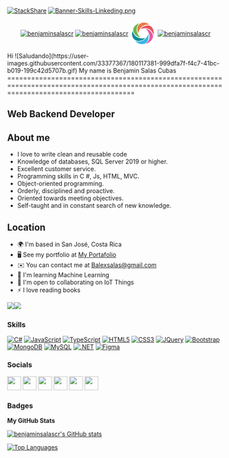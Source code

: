 [![StackShare](http://img.shields.io/badge/tech-stack-0690fa.svg?style=flat)](https://stackshare.io/balexsalas/my-stack)
[![Banner-Skills-Linkeding.png](https://i.postimg.cc/mDD24ZcJ/Banner-Skills-Linkeding.png)](https://postimg.cc/f3GhjNff)</p>
<p align="center">
<a href="https://linkedin.com/in/benjaminsalascr" target="blank"><img align="center" src="https://cdn.jsdelivr.net/npm/simple-icons@3.0.1/icons/linkedin.svg" alt="benjaminsalascr" height="50" width="50" /></a>
<a href="https://www.freecodecamp.org/benjaminsalascr"target="blank"><img align="center" src="https://s3.amazonaws.com/freecodecamp/camper-image-placeholder.png" alt="benjaminsalascr" height="60" width="60" /></a>
<a href="https://www.sololearn.com/Profile/5197527"target="blank"><img align="center" src="https://github.com/BenjaminSalascr/hello-world/blob/master/pngegg.png" alt="benjaminsalascr" height="60" width="60" /></a>
<a href="https://resume.io/r/MDBPlN4ra"target="blank"><img align="center" src="https://user-images.githubusercontent.com/33377367/89701692-86012d80-d8f6-11ea-9d8b-408e6a3a5b4c.jpg" alt="benjaminsalascr" height="100" width="100" /></a>  
</p>
Hi ![Saludando](https://user-images.githubusercontent.com/33377367/180117381-999dfa7f-f4c7-41bc-b019-199c42d5707b.gif)
My name is Benjamin Salas Cubas
============================================================================================================================================

Web Backend Developer
---------------------
## About me
* I love to write clean and reusable code
* Knowledge of databases, SQL Server 2019 or higher.
* Excellent customer service.
* Programming skills in C #, Js, HTML, MVC.
* Object-oriented programming.
* Orderly, disciplined and proactive.
* Oriented towards meeting objectives.
* Self-taught and in constant search of new knowledge.

## Location
* 🌍  I'm based in San José, Costa Rica
* 🖥️  See my portfolio at [My Portafolio](http://benjaminsalascr.github.io/Portafolio)
* ✉️  You can contact me at [Balexsalas@gmail.com](mailto:Balexsalas@gmail.com)
* 🧠  I'm learning Machine Learning
* 🤝  I'm open to collaborating on IoT Things
* ⚡  I love reading books

<a href="https://www.twitter.com/Neobsalas" target="_blank" rel="noreferrer"><img
src="https://img.shields.io/twitter/follow/Neobsalas?logo=twitter&style=for-the-badge&color=0891b2&labelColor=1c1917"
/></a><a href="https://www.github.com/benjaminsalascr" target="_blank" rel="noreferrer"><img
src="https://img.shields.io/github/followers/benjaminsalascr?logo=github&style=for-the-badge&color=0891b2&labelColor=1c1917" /></a>

### Skills

<p align="left">
<a href="https://docs.microsoft.com/en-us/dotnet/csharp/" target="_blank" rel="noreferrer"><img src="https://raw.githubusercontent.com/danielcranney/readme-generator/main/public/icons/skills/csharp-colored.svg" width="36" height="36" alt="C#" /></a>
<a href="https://developer.mozilla.org/en-US/docs/Web/JavaScript" target="_blank" rel="noreferrer"><img src="https://raw.githubusercontent.com/danielcranney/readme-generator/main/public/icons/skills/javascript-colored.svg" width="36" height="36" alt="JavaScript" /></a>
<a href="https://www.typescriptlang.org/" target="_blank" rel="noreferrer"><img src="https://raw.githubusercontent.com/danielcranney/readme-generator/main/public/icons/skills/typescript-colored.svg" width="36" height="36" alt="TypeScript" /></a>
<a href="https://developer.mozilla.org/en-US/docs/Glossary/HTML5" target="_blank" rel="noreferrer"><img src="https://raw.githubusercontent.com/danielcranney/readme-generator/main/public/icons/skills/html5-colored.svg" width="36" height="36" alt="HTML5" /></a>
<a href="https://www.w3.org/TR/CSS/#css" target="_blank" rel="noreferrer"><img src="https://raw.githubusercontent.com/danielcranney/readme-generator/main/public/icons/skills/css3-colored.svg" width="36" height="36" alt="CSS3" /></a>
<a href="https://jquery.com/" target="_blank" rel="noreferrer"><img src="https://raw.githubusercontent.com/danielcranney/readme-generator/main/public/icons/skills/jquery-colored.svg" width="36" height="36" alt="JQuery" /></a>
<a href="https://getbootstrap.com/" target="_blank" rel="noreferrer"><img src="https://raw.githubusercontent.com/danielcranney/readme-generator/main/public/icons/skills/bootstrap-colored.svg" width="36" height="36" alt="Bootstrap" /></a>
<a href="https://www.mongodb.com/" target="_blank" rel="noreferrer"><img src="https://raw.githubusercontent.com/danielcranney/readme-generator/main/public/icons/skills/mongodb-colored.svg" width="36" height="36" alt="MongoDB" /></a>
<a href="https://www.mysql.com/" target="_blank" rel="noreferrer"><img src="https://raw.githubusercontent.com/danielcranney/readme-generator/main/public/icons/skills/mysql-colored.svg" width="36" height="36" alt="MySQL" /></a>
<a href="https://dotnet.microsoft.com/en-us/" target="_blank" rel="noreferrer"><img src="https://raw.githubusercontent.com/danielcranney/readme-generator/main/public/icons/skills/dot-net-colored.svg" width="36" height="36" alt=".NET" /></a>
<a href="https://www.figma.com/" target="_blank" rel="noreferrer"><img src="https://raw.githubusercontent.com/danielcranney/readme-generator/main/public/icons/skills/figma-colored.svg" width="36" height="36" alt="Figma" /></a>
</p>


### Socials

<p align="left"> <a href="https://www.dev.to/benjaminsalascr " target="_blank" rel="noreferrer"><img src="https://raw.githubusercontent.com/danielcranney/readme-generator/main/public/icons/socials/devdotto.svg" width="32" height="32" /></a> <a href="https://www.github.com/benjaminsalascr" target="_blank" rel="noreferrer"><img src="https://raw.githubusercontent.com/danielcranney/readme-generator/main/public/icons/socials/github.svg" width="32" height="32" /></a> <a href="http://www.instagram.com/benjaminsalascr" target="_blank" rel="noreferrer"><img src="https://raw.githubusercontent.com/danielcranney/readme-generator/main/public/icons/socials/instagram.svg" width="32" height="32" /></a> <a href="https://www.linkedin.com/in/benjaminsalascr" target="_blank" rel="noreferrer"><img src="https://raw.githubusercontent.com/danielcranney/readme-generator/main/public/icons/socials/linkedin.svg" width="32" height="32" /></a> <a href="https://www.stackoverflow.com/users/14111277/benjamin-salas" target="_blank" rel="noreferrer"><img src="https://raw.githubusercontent.com/danielcranney/readme-generator/main/public/icons/socials/stackoverflow.svg" width="32" height="32" /></a> <a href="https://www.twitter.com/Neobsalas" target="_blank" rel="noreferrer"><img src="https://raw.githubusercontent.com/danielcranney/readme-generator/main/public/icons/socials/twitter.svg" width="32" height="32" /></a></p>

### Badges

<b>My GitHub Stats</b>

<a href="http://www.github.com/benjaminsalascr"><img src="https://github-readme-stats.vercel.app/api?username=benjaminsalascr&show_icons=true&hide=&count_private=true&title_color=0891b2&text_color=ffffff&icon_color=0891b2&bg_color=1c1917&hide_border=true&show_icons=true" alt="benjaminsalascr's GitHub stats" /></a>

<a href="https://github.com/benjaminsalascr" align="left"><img src="https://github-readme-stats.vercel.app/api/top-langs/?username=benjaminsalascr&langs_count=10&title_color=0891b2&text_color=ffffff&icon_color=0891b2&bg_color=1c1917&hide_border=true&locale=en&custom_title=Top%20%Languages" alt="Top Languages" /></a>
